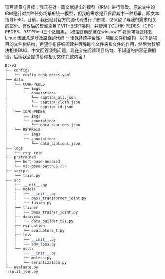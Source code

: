 项目背景与目标：我正在对一篇文献提出的模型（IRM）进行修改。原论文中的IRM是针对六种任务场景的统一模型，但我的需求是只保留其中一种场景，即文本指导ReID。目前，我已经对官方的源代码进行了删减，仅保留了与我的需求相关的部分。修改后的模型采用了VIT+BERT架构，并使用了CUHK-PEDES、ICFG-PEDES、RSTPReid三个数据集。（模型目前部署在window下 将来可能迁移到Linux 因此凡是涉及路径的代码 一律保持跨平台性）
项目文件树结构：以下是项目的文件树结构，希望你能仔细阅读并理解每个文件夹和文件的作用，然后为我解决相关BUG。中文回答我的问题，现在首先阅读项目结构，不知道的内容无需假设，后续我会提供给你相关文件完整内容！

```python
D:\v3
├── configs
│   └── config_cuhk_pedes.yaml
├── data
│   └── CUHK-PEDES
│       ├── imgs
│       └── annotations
│           └── caption_all.json
|			└── caption_cloth.json
|			└── caption_id.json
│   └── ICFG-PEDES
│       ├── imgs
│       └── annotations
│           └── data_captions.json
│   └── RSTPReid
│       ├── imgs
│       └── annotations
│           └── data_captions.json
├── logs
│   └── rstp_reid
├── pretrained
│   ├── bert-base-uncased
│   └── vit-base-patch16-224
├── scripts
│   └── train.py
├── src
│   ├── __init__.py
│   ├── models
│   │   ├── __init__.py
│   │   └── pass_transformer_joint.py
|   |   └── fusion.py
│   ├── trainer
│   │   └── pass_trainer_joint.py
│   ├── datasets
│   │   └── data_builder_t2i.py
│   ├── evaluation
│   │   └── evaluators_t.py
│   ├── loss
│   │   ├── __init__.py
│   │   └── adv_loss.py
│   └── utils
│       ├── __init__.py
│       ├── meters.py
│       └── serialization.py
└── evaluate.py
--split_json.py
```

